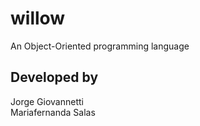 # willow
An Object-Oriented programming language

## Developed by
Jorge Giovannetti \
Mariafernanda Salas
